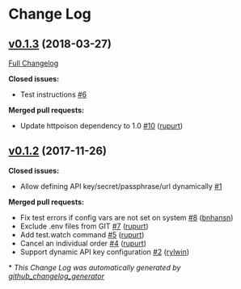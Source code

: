 # Change Log

## [v0.1.3](https://github.com/bnhansn/ex_gdax/tree/v0.1.3) (2018-03-27)
[Full Changelog](https://github.com/bnhansn/ex_gdax/compare/v0.1.2...v0.1.3)

**Closed issues:**

- Test instructions [\#6](https://github.com/bnhansn/ex_gdax/issues/6)

**Merged pull requests:**

- Update httpoison dependency to 1.0 [\#10](https://github.com/bnhansn/ex_gdax/pull/10) ([rupurt](https://github.com/rupurt))

## [v0.1.2](https://github.com/bnhansn/ex_gdax/tree/v0.1.2) (2017-11-26)
**Closed issues:**

- Allow defining API key/secret/passphrase/url dynamically [\#1](https://github.com/bnhansn/ex_gdax/issues/1)

**Merged pull requests:**

- Fix test errors if config vars are not set on system [\#8](https://github.com/bnhansn/ex_gdax/pull/8) ([bnhansn](https://github.com/bnhansn))
- Exclude .env files from GIT [\#7](https://github.com/bnhansn/ex_gdax/pull/7) ([rupurt](https://github.com/rupurt))
- Add test.watch command [\#5](https://github.com/bnhansn/ex_gdax/pull/5) ([rupurt](https://github.com/rupurt))
- Cancel an individual order [\#4](https://github.com/bnhansn/ex_gdax/pull/4) ([rupurt](https://github.com/rupurt))
- Support dynamic API key configuration [\#2](https://github.com/bnhansn/ex_gdax/pull/2) ([rylwin](https://github.com/rylwin))



\* *This Change Log was automatically generated by [github_changelog_generator](https://github.com/skywinder/Github-Changelog-Generator)*